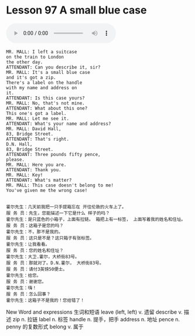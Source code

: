 # Lesson 97 A small blue case

​<audio id="audio" controls="" loop="loop">
    <source id="mp3" src="https://online1.tingclass.net/lesson/shi0529/0000/16/97.mp3"> 
</audio>

```
MR. MALL: I left a suitcase
on the train to London
the other day.
ATTENDANT: Can you describe it, sir?
MR. MALL: It's a small blue case
and it's got a zip.
There's a label on the handle
with my name and address on
it.
ATTENDANT: Is this case yours?
MR. MALL: No, that's not mine.
ATTENDANT: What about this one?
This one's got a label.
MR. MALL: Let me see it.
ATTENDANT: What's your name and address?
MR. MALL: David Hall,
83, Bridge Street.
ATTENDANT: That's right.
D.N. Hall,
83, Bridge Street.
ATTENDANT: Three pounds fifty pence,
please.
MR. MALL: Here you are.
ATTENDANT: Thank you.
MR. MALL: Key!
ATTENDANT: What's matter?
MR. MALL: This case doesn't belong to me!
You've given me the wrong case!


霍尔先生：几天前我把一只手提箱忘在 开往伦敦的火车上了。
服 务 员：先生，您能描述一下它是什么 样子的吗？
霍尔先生：是只蓝色的小箱子，上面有拉链。 箱把上有一标签， 上面写着我的姓名和住址。
服 务 员：这箱子是您的吗？
霍尔先生：不，那不是我的。
服 务 员：这只是不是？这只箱子有张标签。
霍尔先生：让我看看。
服 务 员：您的姓名和住址？
霍尔先生：大卫.霍尔，大桥街83号。
服 务 员：那就对了。D.N.霍尔， 大桥街83号。
服 务 员：请付3英镑50便士。
霍尔先生：给您。
服 务 员：谢谢您。
霍尔先生：嗨！
服 务 员：怎么回事？
霍尔先生：这箱子不是我的！您给错了！
```

New Word and expressions 生词和短语
leave (left, left)
v. 遗留
describe
v. 描述
zip
n. 拉链
label
n. 标签
handle
n. 提手，把手
address
n. 地址
pence
n. penny 的复数形式
belong
v. 属于
